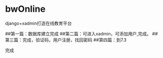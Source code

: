# bwOnline
django+xadmin打造在线教育平台

##第一篇：数据库建立完成
##第二篇：可进入xadmin，可添加用户,完成。
##第三篇：完成，验证码，用户注册，找回密码
##第四篇：到7.3

完成